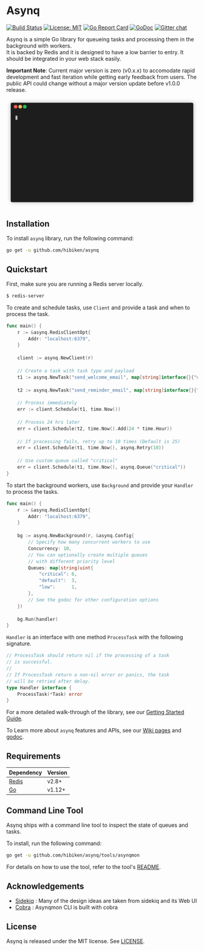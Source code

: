 # Asynq

[![Build Status](https://travis-ci.com/hibiken/asynq.svg?token=paqzfpSkF4p23s5Ux39b&branch=master)](https://travis-ci.com/hibiken/asynq)
[![License: MIT](https://img.shields.io/badge/license-MIT-green.svg)](https://opensource.org/licenses/MIT)
[![Go Report Card](https://goreportcard.com/badge/github.com/hibiken/asynq)](https://goreportcard.com/report/github.com/hibiken/asynq)
[![GoDoc](https://godoc.org/github.com/hibiken/asynq?status.svg)](https://godoc.org/github.com/hibiken/asynq)
[![Gitter chat](https://badges.gitter.im/go-asynq/gitter.svg)](https://gitter.im/go-asynq/community)

Asynq is a simple Go library for queueing tasks and processing them in the background with workers.  
It is backed by Redis and it is designed to have a low barrier to entry. It should be integrated in your web stack easily.

**Important Note**: Current major version is zero (v0.x.x) to accomodate rapid development and fast iteration while getting early feedback from users. The public API could change without a major version update before v1.0.0 release.

![Gif](/docs/assets/demo.gif)

## Installation

To install `asynq` library, run the following command:

```sh
go get -u github.com/hibiken/asynq
```

## Quickstart

First, make sure you are running a Redis server locally.

```sh
$ redis-server
```

To create and schedule tasks, use `Client` and provide a task and when to process the task.

```go
func main() {
    r := &asynq.RedisClientOpt{
        Addr: "localhost:6379",
    }

    client := asynq.NewClient(r)

    // Create a task with task type and payload
    t1 := asynq.NewTask("send_welcome_email", map[string]interface{}{"user_id": 42})

    t2 := asynq.NewTask("send_reminder_email", map[string]interface{}{"user_id": 42})

    // Process immediately
    err := client.Schedule(t1, time.Now())

    // Process 24 hrs later
    err = client.Schedule(t2, time.Now().Add(24 * time.Hour))

    // If processing fails, retry up to 10 times (Default is 25)
    err = client.Schedule(t1, time.Now(), asynq.Retry(10))

    // Use custom queue called "critical"
    err = client.Schedule(t1, time.Now(), asynq.Queue("critical"))
}
```

To start the background workers, use `Background` and provide your `Handler` to process the tasks.

```go
func main() {
    r := &asynq.RedisClientOpt{
        Addr: "localhost:6379",
    }

    bg := asynq.NewBackground(r, &asynq.Config{
        // Specify how many concurrent workers to use
        Concurrency: 10,
        // You can optionally create multiple queues
        // with different priority level
        Queues: map[string]uint{
            "critical": 6,
            "default":  3,
            "low":      1,
        },
        // See the godoc for other configuration options
    })

    bg.Run(handler)
}
```

`Handler` is an interface with one method `ProcessTask` with the following signature.

```go
// ProcessTask should return nil if the processing of a task
// is successful.
//
// If ProcessTask return a non-nil error or panics, the task
// will be retried after delay.
type Handler interface {
    ProcessTask(*Task) error
}
```

For a more detailed walk-through of the library, see our [Getting Started Guide](https://github.com/hibiken/asynq/wiki/Getting-Started).

To Learn more about `asynq` features and APIs, see our [Wiki pages](https://github.com/hibiken/asynq/wiki) and [godoc](https://godoc.org/github.com/hibiken/asynq).

## Requirements

| Dependency                 | Version |
| -------------------------- | ------- |
| [Redis](https://redis.io/) | v2.8+   |
| [Go](https://golang.org/)  | v1.12+  |

## Command Line Tool

Asynq ships with a command line tool to inspect the state of queues and tasks.

To install, run the following command:

```sh
go get -u github.com/hibiken/asynq/tools/asynqmon
```

For details on how to use the tool, refer to the tool's [README](/tools/asynqmon/README.md).

## Acknowledgements

- [Sidekiq](https://github.com/mperham/sidekiq) : Many of the design ideas are taken from sidekiq and its Web UI
- [Cobra](https://github.com/spf13/cobra) : Asynqmon CLI is built with cobra

## License

Asynq is released under the MIT license. See [LICENSE](https://github.com/hibiken/asynq/blob/master/LICENSE).
